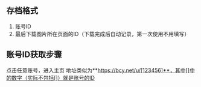 ## 存档格式

1. 账号ID
2. 最后下载图片所在页面的ID（下载完成后自动记录，第一次使用不用填写）

## 账号ID获取步骤

点击任意账号，进入主页 地址类似为**https://bcy.net/u/[123456]**，其中[]中的数字（实际不包括[]）就是账号的ID
